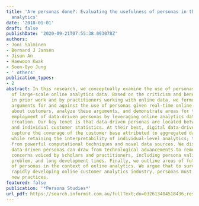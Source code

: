 ```yaml
---
title: 'Are personas done?: Evaluating the usefulness of personas in the age of online
  analytics'
date: '2018-01-01'
draft: false
publishDate: '2020-09-21T07:55:38.093078Z'
authors:
- Joni Salminen
- Bernard J Jansen
- Jisun An
- Haewoon Kwak
- Soon-Gyo Jung
- ' others'
publication_types:
- 2
abstract: In this research, we conceptually examine the use of personas in an age
  of large-scale online analytics data. Based on the criticism and benefits outlined
  in prior work and by practitioners working with online data, we formulate the major
  arguments for and against the use of personas given real-time online analytics data
  about customers, analyze these arguments, and demonstrate areas for the productive
  employment of data-driven personas by leveraging online analytics data in their
  creation. Our key tenet is that data-driven personas are located between aggregated
  and individual customer statistics. At their best, digital data-driven personas
  capture the coverage of the customer base attributed to aggregated data representations
  while retaining the interpretability of individual-level analytics; they benefit
  from powerful computational techniques and novel data sources. We discuss how digital
  data-driven personas can draw from technological advancements to remedy the notable
  concerns voiced by scholars and practitioners, including persona validation, inconsistency
  problem, and long development times. Finally, we outline areas of future research
  of personas in the context of online analytics. We argue that to survive in the
  rapidly developing online customer analytics industry, personas must evolve by adopting
  new practices.
featured: false
publication: '*Persona Studies*'
url_pdf: https://search.informit.com.au/fullText;dn=032613404518436;res=IELHSS
---
```



